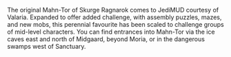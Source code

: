 The original Mahn-Tor of Skurge Ragnarok comes to JediMUD courtesy of Valaria. Expanded to offer added challenge, with assembly puzzles, mazes, and new mobs, this perennial favourite has been scaled to challenge groups of mid-level characters. You can find entrances into Mahn-Tor via the ice caves east and north of Midgaard, beyond Moria, or in the dangerous swamps west of Sanctuary.
